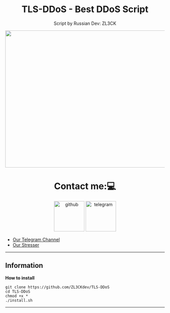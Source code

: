 <h1 align="center">TLS-DDoS - Best DDoS Script</h1>

<p align="center">Script by Russian Dev: ZL3CK</p>

<p align="center"><img src="https://media.discordapp.net/attachments/1009865497975717939/1027115493758349413/index.jpg?width=1169&height=603" width="1078" height="433" alt="POWER"></p>


<h1 align="center">
Contact me:💻
</h2> 

<div align="center">
   <img src="https://icon-library.com/images/github-icon-vector/github-icon-vector-27.jpg" width="96" height="96" alt="github" />
   <img src="https://upload.wikimedia.org/wikipedia/commons/thumb/8/82/Telegram_logo.svg/2048px-Telegram_logo.svg.png" width="96" height="96" alt="telegram" />
</div>

 * [Our Telegram Channel](https://t.me/miraiddos)
 * [Our Stresser](https://t.me/flowstresser)

---

## Information


**How to install**

```shell script
git clone https://github.com/ZL3CKdev/TLS-DDoS
cd TLS-DDoS
chmod +x *
./install.sh
```

---

